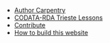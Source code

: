 
+ [Author Carpentry](./)
+ [CODATA-RDA Trieste Lessons](CODATA-RDA)
+ [Contribute](contributing.html)
+ [How to build this website](How-to-build-this-website.html)

